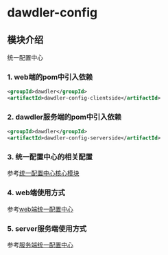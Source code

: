 # dawdler-config

## 模块介绍

统一配置中心

### 1. web端的pom中引入依赖

```xml
<groupId>dawdler</groupId>
<artifactId>dawdler-config-clientside</artifactId>
```

### 2. dawdler服务端的pom中引入依赖

```xml
<groupId>dawdler</groupId>
<artifactId>dawdler-config-serverside</artifactId>
```

### 3. 统一配置中心的相关配置

参考[统一配置中心核心模块](./dawdler-config-core/README.md)

### 4. web端使用方式

参考[web端统一配置中心](./dawdler-config-clientside/README.md)

### 5. server服务端使用方式

参考[服务端统一配置中心](./dawdler-config-serverside/README.md)
